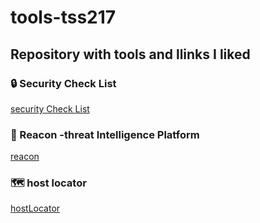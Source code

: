 # tools-tss217
## Repository with tools and llinks I liked


###  🔒 Security Check List 

[security Check List](https://github.com/Lissy93/personal-security-checklist)

### 🔎 Reacon -threat Intelligence Platform

[reacon](https://threatintelligenceplatform.com)

### 🗺️ host locator

[hostLocator](https://search.censys.io)
